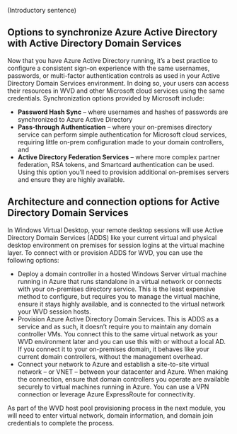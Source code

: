 (Introductory sentence)
 
## Options to synchronize Azure Active Directory with Active Directory Domain Services 
Now that you have Azure Active Directory running, it’s a best practice to configure a consistent sign-on experience with the same usernames, passwords, or multi-factor authentication controls as used in your Active Directory Domain Services environment. In doing so, your users can access their resources in WVD and other Microsoft cloud services using the same credentials. Synchronization options provided by Microsoft include: 

- **Password Hash Sync** – where usernames and hashes of passwords are synchronized to Azure Active Directory 
- **Pass-through Authentication** – where your on-premises directory service can perform simple authentication for Microsoft cloud services, requiring little on-prem configuration made to your domain controllers, and 
- **Active Directory Federation Services** – where more complex partner federation, RSA tokens, and Smartcard authentication can be used. Using this option you’ll need to provision additional on-premises servers and ensure they are highly available. 
 
## Architecture and connection options for Active Directory Domain Services 
In Windows Virtual Desktop, your remote desktop sessions will use Active Directory Domain Services (ADDS) like your current virtual and physical desktop environment on premises for session logins at the virtual machine layer. To connect with or provision ADDS for WVD, you can use the following options:  

- Deploy a domain controller in a hosted Windows Server virtual machine running in Azure that runs standalone in a virtual network or connects with your on-premises directory service. This is the least expensive method to configure, but requires you to manage the virtual machine, ensure it stays highly available, and is connected to the virtual network your WVD session hosts.  
- Provision Azure Active Directory Domain Services. This is ADDS as a service and as such, it doesn’t require you to maintain any domain controller VMs. You connect this to the same virtual network as your WVD environment later and you can use this with or without a local AD. If you connect it to your on-premises domain, it behaves like your current domain controllers, without the management overhead. 
- Connect your network to Azure and establish a site-to-site virtual network – or VNET – between your datacenter and Azure. When making the connection, ensure that domain controllers you operate are available securely to virtual machines running in Azure. You can use a VPN connection or leverage Azure ExpressRoute for connectivity.  

As part of the WVD host pool provisioning process in the next module, you will need to enter virtual network, domain information, and domain join credentials to complete the process. 
